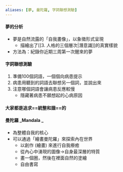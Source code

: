 ```yaml
---
aliases: [夢, 曼陀羅, 字詞聯想測驗]
---
```

#### 夢的分析
- 夢是自然流露的「自我畫像」，以象徵形式呈現
	- 描繪出了[[3. 人格的三個層次|潛意識]]的真實樣貌
- 方法為：紀錄你近期三周第一次醒來的夢


#### 字詞聯想測驗
1. 準備100個詞語，一個個向病患提示
2. 病患用聽到的詞語去聯想另一個詞，並說出來
3. 注意哪個詞語會讓病患反應較慢
	- 隱藏著病患不願想起的心病原因


#### 大家都是追求==統整和諧==的
#### 曼陀羅 _Mandala _
- 為整體自我的核心
- 可以通過「繪畫曼陀羅」來探索內在世界
	- 以創作 (繪畫) 來進行自我療癒
	- 從內心中湧現的圖像->自身最深層的特質
	- 畫一個圈，然後在裡面自然的塗繪
	- 自由書寫